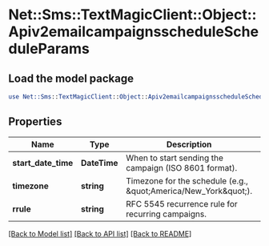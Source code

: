 # Net::Sms::TextMagicClient::Object::Apiv2emailcampaignsscheduleScheduleParams

## Load the model package
```perl
use Net::Sms::TextMagicClient::Object::Apiv2emailcampaignsscheduleScheduleParams;
```

## Properties
Name | Type | Description | Notes
------------ | ------------- | ------------- | -------------
**start_date_time** | **DateTime** | When to start sending the campaign (ISO 8601 format). | 
**timezone** | **string** | Timezone for the schedule (e.g., \&quot;America/New_York\&quot;). | 
**rrule** | **string** | RFC 5545 recurrence rule for recurring campaigns. | [optional] 

[[Back to Model list]](../README.md#documentation-for-models) [[Back to API list]](../README.md#documentation-for-api-endpoints) [[Back to README]](../README.md)


